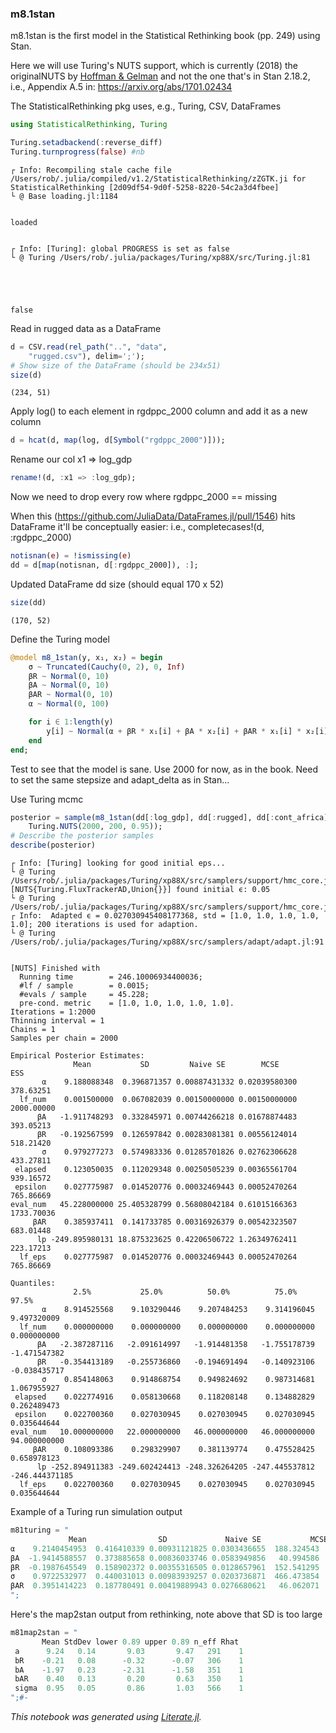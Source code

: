 
### m8.1stan

m8.1stan is the first model in the Statistical Rethinking book (pp. 249) using Stan.

Here we will use Turing's NUTS support, which is currently (2018) the originalNUTS by [Hoffman & Gelman]( http://www.stat.columbia.edu/~gelman/research/published/nuts.pdf) and not the one that's in Stan 2.18.2, i.e., Appendix A.5 in: https://arxiv.org/abs/1701.02434

The StatisticalRethinking pkg uses, e.g., Turing, CSV, DataFrames


```julia
using StatisticalRethinking, Turing

Turing.setadbackend(:reverse_diff)
Turing.turnprogress(false) #nb
```

    ┌ Info: Recompiling stale cache file /Users/rob/.julia/compiled/v1.2/StatisticalRethinking/zZGTK.ji for StatisticalRethinking [2d09df54-9d0f-5258-8220-54c2a3d4fbee]
    └ @ Base loading.jl:1184


    loaded


    ┌ Info: [Turing]: global PROGRESS is set as false
    └ @ Turing /Users/rob/.julia/packages/Turing/xp88X/src/Turing.jl:81





    false



Read in rugged data as a DataFrame


```julia
d = CSV.read(rel_path("..", "data",
    "rugged.csv"), delim=';');
# Show size of the DataFrame (should be 234x51)
size(d)
```




    (234, 51)



Apply log() to each element in rgdppc_2000 column and add it as a new column


```julia
d = hcat(d, map(log, d[Symbol("rgdppc_2000")]));
```

Rename our col x1 => log_gdp


```julia
rename!(d, :x1 => :log_gdp);
```

Now we need to drop every row where rgdppc_2000 == missing

When this (https://github.com/JuliaData/DataFrames.jl/pull/1546) hits DataFrame it'll be conceptually easier: i.e., completecases!(d, :rgdppc_2000)


```julia
notisnan(e) = !ismissing(e)
dd = d[map(notisnan, d[:rgdppc_2000]), :];
```

Updated DataFrame dd size (should equal 170 x 52)


```julia
size(dd)
```




    (170, 52)



Define the Turing model


```julia
@model m8_1stan(y, x₁, x₂) = begin
    σ ~ Truncated(Cauchy(0, 2), 0, Inf)
    βR ~ Normal(0, 10)
    βA ~ Normal(0, 10)
    βAR ~ Normal(0, 10)
    α ~ Normal(0, 100)

    for i ∈ 1:length(y)
        y[i] ~ Normal(α + βR * x₁[i] + βA * x₂[i] + βAR * x₁[i] * x₂[i], σ)
    end
end;
```

Test to see that the model is sane. Use 2000 for now, as in the book.
Need to set the same stepsize and adapt_delta as in Stan...

Use Turing mcmc


```julia
posterior = sample(m8_1stan(dd[:log_gdp], dd[:rugged], dd[:cont_africa]),
    Turing.NUTS(2000, 200, 0.95));
# Describe the posterior samples
describe(posterior)
```

    ┌ Info: [Turing] looking for good initial eps...
    └ @ Turing /Users/rob/.julia/packages/Turing/xp88X/src/samplers/support/hmc_core.jl:246
    [NUTS{Turing.FluxTrackerAD,Union{}}] found initial ϵ: 0.05
    └ @ Turing /Users/rob/.julia/packages/Turing/xp88X/src/samplers/support/hmc_core.jl:291
    ┌ Info:  Adapted ϵ = 0.027030945408177368, std = [1.0, 1.0, 1.0, 1.0, 1.0]; 200 iterations is used for adaption.
    └ @ Turing /Users/rob/.julia/packages/Turing/xp88X/src/samplers/adapt/adapt.jl:91


    [NUTS] Finished with
      Running time        = 246.10006934400036;
      #lf / sample        = 0.0015;
      #evals / sample     = 45.228;
      pre-cond. metric    = [1.0, 1.0, 1.0, 1.0, 1.0].
    Iterations = 1:2000
    Thinning interval = 1
    Chains = 1
    Samples per chain = 2000
    
    Empirical Posterior Estimates:
                  Mean           SD         Naive SE        MCSE         ESS   
           α    9.188088348  0.396871357 0.00887431332 0.02039580300  378.63251
      lf_num    0.001500000  0.067082039 0.00150000000 0.00150000000 2000.00000
          βA   -1.911748293  0.332845971 0.00744266218 0.01678874483  393.05213
          βR   -0.192567599  0.126597842 0.00283081381 0.00556124014  518.21420
           σ    0.979277273  0.574983336 0.01285701826 0.02762306628  433.27811
     elapsed    0.123050035  0.112029348 0.00250505239 0.00365561704  939.16572
     epsilon    0.027775987  0.014520776 0.00032469443 0.00052470264  765.86669
    eval_num   45.228000000 25.405328799 0.56808042184 0.61015166363 1733.70036
         βAR    0.385937411  0.141733785 0.00316926379 0.00542323507  683.01448
          lp -249.895980131 18.875323625 0.42206506722 1.26349762411  223.17213
      lf_eps    0.027775987  0.014520776 0.00032469443 0.00052470264  765.86669
    
    Quantiles:
                  2.5%           25.0%          50.0%          75.0%          97.5%    
           α    8.914525568    9.103290446    9.207484253    9.314196045    9.497320009
      lf_num    0.000000000    0.000000000    0.000000000    0.000000000    0.000000000
          βA   -2.387287116   -2.091614997   -1.914481358   -1.755178739   -1.471547382
          βR   -0.354413189   -0.255736860   -0.194691494   -0.140923106   -0.038435717
           σ    0.854148063    0.914868754    0.949824692    0.987314681    1.067955927
     elapsed    0.022774916    0.058130668    0.118208148    0.134882829    0.262489473
     epsilon    0.022700360    0.027030945    0.027030945    0.027030945    0.035644644
    eval_num   10.000000000   22.000000000   46.000000000   46.000000000   94.000000000
         βAR    0.108093386    0.298329907    0.381139774    0.475528425    0.658978123
          lp -252.894911383 -249.602424413 -248.326264205 -247.445537812 -246.444371185
      lf_eps    0.022700360    0.027030945    0.027030945    0.027030945    0.035644644
    


Example of a Turing run simulation output


```julia
m81turing = "
             Mean                SD             Naive SE           MCSE             ESS
α    9.2140454953  0.416410339 0.00931121825 0.0303436655  188.324543
βA  -1.9414588557  0.373885658 0.00836033746 0.0583949856   40.994586
βR  -0.1987645549  0.158902372 0.00355316505 0.0128657961  152.541295
σ    0.9722532977  0.440031013 0.00983939257 0.0203736871  466.473854
βAR  0.3951414223  0.187780491 0.00419889943 0.0276680621   46.062071
";
```

Here's the map2stan output from rethinking, note above that SD is too large


```julia
m81map2stan = "
       Mean StdDev lower 0.89 upper 0.89 n_eff Rhat
 a      9.24   0.14       9.03       9.47   291    1
 bR    -0.21   0.08      -0.32      -0.07   306    1
 bA    -1.97   0.23      -2.31      -1.58   351    1
 bAR    0.40   0.13       0.20       0.63   350    1
 sigma  0.95   0.05       0.86       1.03   566    1
";#-
```

*This notebook was generated using [Literate.jl](https://github.com/fredrikekre/Literate.jl).*
